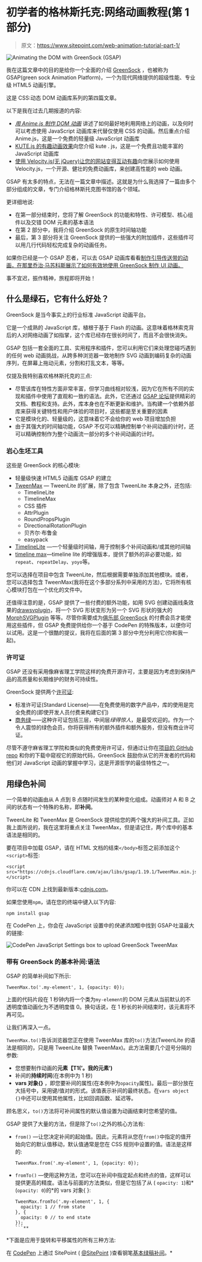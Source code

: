 # 初学者的格林斯托克:网络动画教程(第 1 部分)

> 原文：<https://www.sitepoint.com/web-animation-tutorial-part-1/>

![Animating the DOM with GreenSock (GSAP)](img/e48587767690168fb999a9965589b8e8.png)

我在这篇文章中的目的是给你一个全面的介绍 [GreenSock](https://greensock.com/) ，也被称为 GSAP(green sock Animation Platform)，一个为现代网络提供的超级性能、专业级 HTML5 动画引擎。

这是 CSS:动态 DOM 动画库系列的第四篇文章。

以下是我在过去几期报道的内容:

*   [*用 Anime.js 制作 DOM 动画*](https://www.sitepoint.com/animating-the-dom-with-anime-js/) 讲述了如何最好地利用网络上的动画，以及何时可以考虑使用 JavaScript 动画库来代替仅使用 CSS 的动画。然后重点介绍 Anime.js，这是一个免费的轻量级 JavaScript 动画库
*   [KUTE.js 的有趣动画效果](https://www.sitepoint.com/fun-web-animation-effects-with-kute-js/)向您介绍 kute . js，这是一个免费且功能丰富的 JavaScript 动画库
*   [使用 Velocity.js(无 jQuery)让您的网站变得互动有趣](https://www.sitepoint.com/how-to-use-velocity-js-without-jquery/)向您展示如何使用 Velocity.js，一个开源、健壮的免费动画库，来创建高性能的 web 动画。

GSAP 有太多的特点，无法在一篇文章中描述。这就是为什么我选择了一篇由多个部分组成的文章，专门介绍格林斯托克图书馆的各个领域。

更详细地说:

*   在第一部分结束时，您将了解 GreenSock 的功能和特性、许可模型、核心组件以及交错 DOM 元素的基本语法
*   在第 2 部分中，我将介绍 GreenSock 的原生时间轴功能
*   最后，第 3 部分将关注 GreenSock 提供的一些强大的附加插件，这些插件可以用几行代码轻松完成复杂的动画任务。

如果你已经是一个 GSAP 忍者，可以去 GSAP 动画库看看[制作引导传送带的动画，在那里乔治·马苏科斯展示了如何有效地使用 GreenSock 制作 UI 动画。](https://www.sitepoint.com/animating-bootstrap-carousels-gsap/)

事不宜迟，振作精神，旅程即将开始！

## 什么是绿石，它有什么好处？

GreenSock 是当今事实上的行业标准 JavaScript 动画平台。

它是一个成熟的 JavaScript 库，植根于基于 Flash 的动画。这意味着格林索克背后的人对网络动画了如指掌，这个库已经存在很长时间了，而且不会很快消失。

GSAP 包括一套全面的工具、实用程序和插件，您可以利用它们来处理您碰巧遇到的任何 web 动画挑战，从跨多种浏览器一致地制作 SVG 动画到编码复杂的动画序列，在屏幕上拖动元素，分割和打乱文本，等等。

仅提及我特别喜欢格林斯托克的三点:

*   尽管该库在特性方面非常丰富，但学习曲线相对较浅，因为它在所有不同的实现和插件中使用了直观和一致的语法。此外，它还通过 [GSAP 论坛](https://greensock.com/forums/)提供精彩的文档、教程和支持。此外，库本身也在不断更新和维护。当构建一个依赖外部库来获得关键特性和用户体验的项目时，这些都是至关重要的因素
*   它是模块化的、轻量级的，这意味着它不会给你的 web 项目增加负担
*   由于其强大的时间轴功能，GSAP 不仅可以精确控制单个补间动画的计时，还可以精确控制作为整个动画流一部分的多个补间动画的计时。

### 岩心生坯工具

这些是 GreenSock 的核心模块:

*   轻量级快速 HTML5 动画库 GSAP 的建立
*   [TweenMax](https://greensock.com/tweenmax) — TweenLite 的扩展，除了包含 TweenLite 本身之外，还包括:
    *   TimelineLite
    *   TimelineMax
    *   CSS 插件
    *   AttrPlugin
    *   RoundPropsPlugin
    *   DirectionalRotationPlugin
    *   贝齐尔·布鲁金
    *   easypack
*   [TimelineLite](https://greensock.com/timelinelite) —一个轻量级时间轴，用于控制多个补间动画和/或其他时间轴
*   [timeline max](https://greensock.com/timelinemax)—timeline lite 的增强版本，提供了额外的非必要功能，如`repeat`、`repeatDelay`、`yoyo`等。

您可以选择在项目中包含 TweenLite，然后根据需要单独添加其他模块。或者，您可以选择包含 TweenMax(我将在这个多部分系列中采用的方法)，它将所有核心模块打包在一个优化的文件中。

还值得注意的是，GSAP 提供了一些付费的额外功能，如用 SVG 创建动画线条效果的[drawsvplugin](https://greensock.com/drawSVG)，将一个 SVG 形状变形为另一个 SVG 形状的强大的 [MorphSVGPlugin](https://greensock.com/morphSVG) 等等。尽管你需要成为[俱乐部 GreenSock](https://greensock.com/club/) 的付费会员才能使用这些插件，但 GSAP 免费提供给你一个基于 CodePen 的特殊版本，以便你可以试用。这是一个很酷的提议，我将在后面的第 3 部分中充分利用它(你和我一起)。

### 许可证

GSAP 还没有采用像麻省理工学院这样的免费开源许可，主要是因为考虑到保持产品的高质量和长期维护的财务可持续性。

GreenSock 提供两个[许可证](https://greensock.com/licensing/):

*   标准许可证(Standard License)——在免费使用的数字产品中，库的使用是完全免费的(即使开发人员付费来构建它们)
*   [商务绿](https://greensock.com/club/)——这种许可证包括三层，中间层*绿得惊人*，是最受欢迎的。作为一个令人震惊的绿色会员，你将获得所有的额外插件和额外服务，但没有商业许可证。

尽管不遵守麻省理工学院和类似的免费使用许可证，但通过让你在[项目的 GitHub repo](https://github.com/greensock/GreenSock-JS) 和你的下载中窥视它的原始代码，GreenSock 鼓励你从它的开发者的代码和他们对 JavaScript 动画的掌握中学习，这是开源哲学的最佳特性之一。

## 用绿色补间

一个简单的动画由从 A 点到 B 点随时间发生的某种变化组成。动画师对 A 和 B 之间的状态有一个特殊的名称，即**补间**。

TweenLite 和 TweenMax 是 GreenSock 提供给您的两个强大的补间工具。正如我上面所说的，我在这里将重点关注 TweenMax，但是请记住，两个库中的基本语法是相同的。

要在项目中加载 GSAP，请在 HTML 文档的结束`</body>`标签之前添加这个`<script>`标签:

```
<script src="https://cdnjs.cloudflare.com/ajax/libs/gsap/1.19.1/TweenMax.min.js"></script>
```

你可以在 CDN 上找到最新版本:[cdnjs.com](https://cdnjs.com)。

如果您使用`npm`，请在您的终端中键入以下内容:

```
npm install gsap
```

在 CodePen 上，你会在 JavaScript 设置中的*快速添加*框中找到 GSAP·吐温最大的链接:

![CodePen JavaScript Settings box to upload GreenSock TweenMax](img/1b48849935e0403af5fa9fbf06bc073e.png)

### 带有 GreenSock 的基本补间:语法

GSAP 的简单补间如下所示:

```
TweenMax.to('.my-element', 1, {opacity: 0});
```

上面的代码片段在 1 秒钟内将一个类为`my-element`的 DOM 元素从当前默认的不透明度值动画化为不透明度值 0。换句话说，在 1 秒长的补间结束时，该元素将不再可见。

让我们再深入一点。

`TweenMax.to()`告诉浏览器您正在使用 TweenMax 库的`to()`方法(TweenLite 的语法是相同的，只是用 TweenLite 替换 TweenMax)。此方法需要几个逗号分隔的参数:

*   您想要制作动画的**元素【T1(’。我的元素’)**
*   补间的**持续时间**(在本例中为 1 秒)
*   **vars 对象{}** ，即您要补间的属性(在本例中为`opacity`属性)。最后一部分放在大括号中，采用键/值对的形式。该值表示补间的最终状态。在`vars object {}`中还可以使用其他属性，比如回调函数、延迟等。

顾名思义，`to()`方法将可补间属性的默认值设置为动画结束时您希望的值。

GSAP 提供了大量的方法，但是除了`to()`之外的核心方法有:

*   `from()` —让您决定补间的起始值。因此，元素将从您在`from()`中指定的值开始向它的默认值移动，默认值通常是您在 CSS 规则中设置的值。语法是这样的:

    ```
    TweenMax.from('.my-element', 1, {opacity: 0});
    ```

*   `fromTo()` —使用这种方法，您可以在补间中指定起点和终点的值，这样可以提供更高的精度。语法与前面的方法类似，但是它包括了从 ( `opacity: 1`)和*(`opacity: 0`)的*的 vars 对象{ }:

    ```
    TweenMax.fromTo('.my-element', 1, {
      opacity: 1 // from state
    }, {
      opacity: 0 // to end state
    });
    ```** 

 *下面是应用于旋转和平移属性的所有三种方法:

在 [CodePen](https://codepen.io) 上通过 SitePoint ( [@SitePoint](https://codepen.io/SitePoint) )查看钢笔[基本绿稿补间](https://codepen.io/SitePoint/pen/OgOaoN/)。*